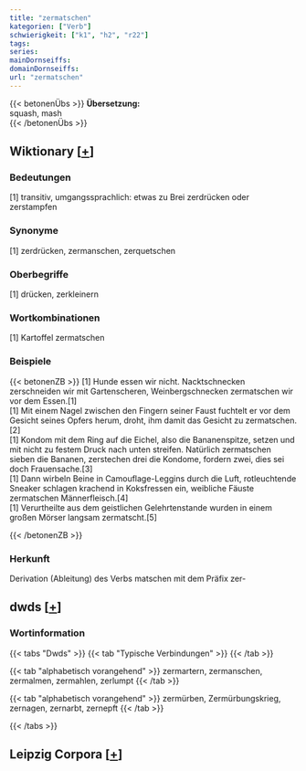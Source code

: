 ```yaml
---
title: "zermatschen"
kategorien: ["Verb"]
schwierigkeit: ["k1", "h2", "r22"]
tags:
series:
mainDornseiffs:
domainDornseiffs:
url: "zermatschen"
---
```


{{< betonenÜbs >}}
**Übersetzung:**  
squash, mash  
{{< /betonenÜbs >}}

## Wiktionary [[+](https://de.wiktionary.org/wiki/zermatschen)]

### Bedeutungen
[1] transitiv, umgangssprachlich: etwas zu Brei zerdrücken oder zerstampfen  

### Synonyme
[1] zerdrücken, zermanschen, zerquetschen  

### Oberbegriffe
[1] drücken, zerkleinern  

### Wortkombinationen
[1] Kartoffel zermatschen  

### Beispiele
{{< betonenZB >}}
[1] Hunde essen wir nicht. Nacktschnecken zerschneiden wir mit Gartenscheren, Weinbergschnecken zermatschen wir vor dem Essen.[1]  
[1] Mit einem Nagel zwischen den Fingern seiner Faust fuchtelt er vor dem Gesicht seines Opfers herum, droht, ihm damit das Gesicht zu zermatschen.[2]  
[1] Kondom mit dem Ring auf die Eichel, also die Bananenspitze, setzen und mit nicht zu festem Druck nach unten streifen. Natürlich zermatschen sieben die Bananen, zerstechen drei die Kondome, fordern zwei, dies sei doch Frauensache.[3]  
[1] Dann wirbeln Beine in Camouflage-Leggins durch die Luft, rotleuchtende Sneaker schlagen krachend in Koksfressen ein, weibliche Fäuste zermatschen Männerfleisch.[4]  
[1] Verurtheilte aus dem geistlichen Gelehrtenstande wurden in einem großen Mörser langsam zermatscht.[5]  

{{< /betonenZB >}}
### Herkunft
Derivation (Ableitung) des Verbs matschen mit dem Präfix zer-  



## dwds [[+](https://www.dwds.de/wb/zermatschen)]

### Wortinformation
{{< tabs "Dwds" >}}
{{< tab "Typische Verbindungen" >}}
{{< /tab >}}

{{< tab "alphabetisch vorangehend" >}}
zermartern, zermanschen, zermalmen, zermahlen, zerlumpt
{{< /tab >}}

{{< tab "alphabetisch vorangehend" >}}
zermürben, Zermürbungskrieg, zernagen, zernarbt, zernepft
{{< /tab >}}

{{< /tabs >}}

## Leipzig Corpora [[+](https://corpora.uni-leipzig.de/en/res?word=zermatschen&corpusId=deu_newscrawl-public_2018)]

